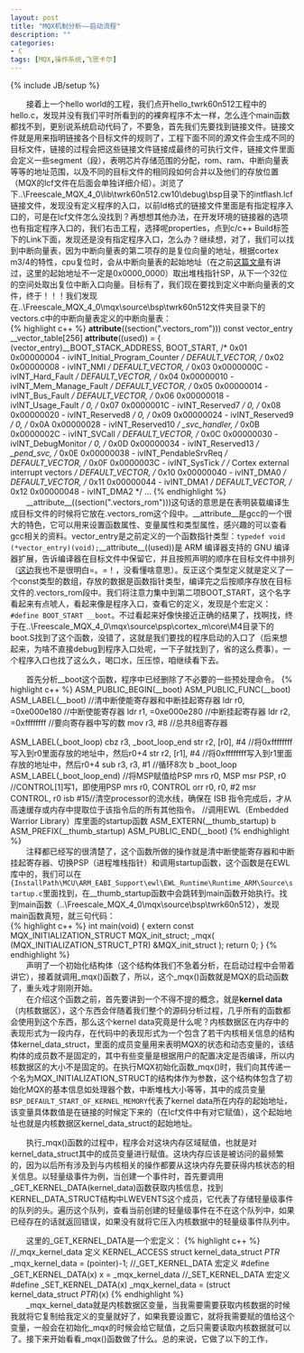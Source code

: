 ```yaml
---
layout: post
title: "MQX机制分析——启动流程"
description: ""
categories: 
- C
tags: [MQX,操作系统,飞思卡尔]
---
```

{% include JB/setup %}

　　接着上一个hello world的工程，我们点开hello_twrk60n512工程中的hello.c，发现并没有我们平时所看到的的裸奔程序不太一样，怎么连个main函数都找不到，更别说系统启动代码了，不要急，首先我们先要找到链接文件。链接文件就是用来指明链接各个目标文件的规则了，工程下面不同的源文件会生成不同的目标文件，链接的过程会把这些链接文件链接成最终的可执行文件，链接文件里面会定义一些segment（段），表明芯片存储范围的分配，rom、ram、中断向量表等等的地址范围，以及不同的目标文件的相同段如何合并以及他们的存放位置（MQX的lcf文件在后面会单独详细介绍）。浏览了下..\Freescale_MQX_4_0\lib\twrk60n512.cw10\debug\bsp目录下的intflash.lcf链接文件，发现没有定义程序的入口，以前ld格式的链接文件里面是有指定程序入口的，可是在lcf文件怎么没找到？再想想其他办法，在开发环境的链接器的选项也有指定程序入口的，我们右击工程，选择呢properties，点到c/c++ Build标签下的Link下面，发现还是没有指定程序入口，怎么办？继续想，对了，我们可以找到中断向量表，因为中断向量表的第二项存的是复位向量的地址，根据cortex m3/4的特性，cpu复位时，会从中断向量表的起始地址（在之前[这篇文章](http://jeremybai.github.io/blog/2014/01/13/compiler/)有讲过，这里的起始地址不一定是0x0000_0000）取出堆栈指针SP，从下一个32位的空间处取出复位中断入口向量。目标有了，我们现在要找到定义中断向量表的文件，终于！！！我们发现在..\Freescale_MQX_4_0\mqx\source\bsp\twrk60n512文件夹目录下的vectors.c中的中断向量表定义的中断向量表：  
{% highlight c++ %}
__attribute__((section(".vectors_rom"))) const vector_entry __vector_table[256] __attribute__((used)) = 
{
    (vector_entry)__BOOT_STACK_ADDRESS,
    BOOT_START,         /* 0x01  0x00000004   -   ivINT_Initial_Program_Counter */
    DEFAULT_VECTOR,     /* 0x02  0x00000008   -   ivINT_NMI                     */
    DEFAULT_VECTOR,     /* 0x03  0x0000000C   -   ivINT_Hard_Fault              */
    DEFAULT_VECTOR,     /* 0x04  0x00000010   -   ivINT_Mem_Manage_Fault        */
    DEFAULT_VECTOR,     /* 0x05  0x00000014   -   ivINT_Bus_Fault               */
    DEFAULT_VECTOR,     /* 0x06  0x00000018   -   ivINT_Usage_Fault             */
    0,                  /* 0x07  0x0000001C   -   ivINT_Reserved7               */
    0,                  /* 0x08  0x00000020   -   ivINT_Reserved8               */
    0,                  /* 0x09  0x00000024   -   ivINT_Reserved9               */
    0,                  /* 0x0A  0x00000028   -   ivINT_Reserved10              */
    _svc_handler,       /* 0x0B  0x0000002C   -   ivINT_SVCall                  */
    DEFAULT_VECTOR,     /* 0x0C  0x00000030   -   ivINT_DebugMonitor            */
    0,                  /* 0x0D  0x00000034   -   ivINT_Reserved13              */
    _pend_svc,          /* 0x0E  0x00000038   -   ivINT_PendableSrvReq          */
    DEFAULT_VECTOR,     /* 0x0F  0x0000003C   -   ivINT_SysTick                 */
    /* Cortex external interrupt vectors                                        */
    DEFAULT_VECTOR,     /* 0x10  0x00000040   -   ivINT_DMA0                    */
    DEFAULT_VECTOR,     /* 0x11  0x00000044   -   ivINT_DMA1                    */
    DEFAULT_VECTOR,     /* 0x12  0x00000048   -   ivINT_DMA2                    */
...
{% endhighlight %}  
　　\_\_attribute\_\_((section(".vectors_rom")))这句话的意思是在表明装载编译生成目标文件的时候将它放在.vectors_rom这个段中。\_\_attribute\_\_是gcc的一个很大的特色，它可以用来设置函数属性、变量属性和类型属性，感兴趣的可以查看gcc相关的资料。vector_entry是之前定义的一个函数指针类型：`typedef void (*vector_entry)(void);`\_\_attribute\_\_((used))是 ARM 编译器支持的 GNU 编译器扩展，告诉编译器在目标文件中保留它，并且按照声明的顺序在目标文件中排列（[这边](http://infocenter.arm.com/help/index.jsp?topic=/com.arm.doc.dui0348bc/BABCJJID.html)我也不是很明白=。=！，没看懂啥意思）。反正这个类型定义就是定义了一个const类型的数组，存放的数据是函数指针类型，编译完之后按顺序存放在目标文件的.vectors_rom段中。我们将注意力集中到第二项BOOT_START，这个名字看起来有点唬人，看起来像是程序入口，查看它的定义，发现是个宏定义：`#define BOOT_START __boot`。不过看起来好像快接近正确的结果了，找啊找，终于在..\Freescale_MQX_4_0\mqx\source\psp\cortex_m\core\M4目录下的boot.S找到了这个函数，没错了，这就是我们要找的程序启动的入口了（后来想起来，为啥不直接debug到程序入口处呢，一下子就找到了，省的这么费事）。一个程序入口也找了这么久，喝口水，压压惊，咱继续看下去。

　　首先分析__boot这个函数，程序中已经删除了不必要的一些预处理命令。
{% highlight c++ %}
ASM_PUBLIC_BEGIN(__boot)
ASM_PUBLIC_FUNC(__boot)
ASM_LABEL(__boot)
        //清中断使能寄存器和中断挂起寄存器
        ldr r0, =0xe000e180     //中断使能寄存器
        ldr r1, =0xe000e280     //中断挂起寄存器
        ldr r2, =0xffffffff     //要向寄存器中写的数
        mov r3, #8              //总共8组寄存器

ASM_LABEL(_boot_loop)
        cbz r3, _boot_loop_end
        str r2, [r0], #4        //将0xffffffff写入到r0里面存放的地址中，然后r0+4
        str r2, [r1], #4        //将0xffffffff写入到r1里面存放的地址中，然后r0+4
        sub r3, r3, #1          //循环8次
        b _boot_loop
ASM_LABEL(_boot_loop_end)
        //将MSP赋值给PSP
        mrs r0, MSP
        msr PSP, r0
        //CONTROL[1]写1，即使用PSP
        mrs r0, CONTROL
        orr r0, r0, #2
        msr CONTROL, r0
        isb #15//清空processor的流水线，确保在 ISB 指令完成后，才从高速缓存或内存中提取位于该指令后的所有其他指令。
		//调用EWL（Embedded Warrior Library）库里面的startup函数
        ASM_EXTERN(__thumb_startup)
        b ASM_PREFIX(__thumb_startup)
 ASM_PUBLIC_END(__boot)
{% endhighlight %}    
　　注释都已经写的很清楚了，这个函数所做的操作就是清中断使能寄存器和中断挂起寄存器、切换PSP（进程堆栈指针）和调用startup函数，这个函数是在EWL库中的，我们可以在` {InstallPath\MCU\ARM_EABI_Support\ewl\EWL_Runtime\Runtime_ARM\Source\startup.c`里面找到，在__thumb_startup函数中会跳转到main函数开始执行。找到main函数（..\Freescale_MQX_4_0\mqx\source\bsp\twrk60n512），发现main函数真短，就三句代码：  
{% highlight c++ %}
int main(void)
{
   extern const MQX_INITIALIZATION_STRUCT MQX_init_struct;
   _mqx( (MQX_INITIALIZATION_STRUCT_PTR) &MQX_init_struct );
   return 0;
}
{% endhighlight %}    
　　声明了一个初始化结构体（这个结构体我们不急着分析，在启动过程中会带着讲它），接着就调用\_mqx()函数了，所以，这个\_mqx()函数就是MQX的启动函数了，重头戏才刚刚开始。    
　　在介绍这个函数之前，首先要讲到一个不得不提的概念，就是**kernel data**（内核数据区），这个东西会伴随着我们整个的源码分析过程，几乎所有的函数都会使用到这个东西，那么这个kernel data究竟是什么呢？内核数据区在内存中的表现形式为一段内存，在代码中的表现形式为一个包含了若干内核相关信息的结构体kernel_data_struct，里面的成员变量用来表明MQX的状态和动态变量的，该结构体的成员数不是固定的，其中有些变量是根据用户的配置决定是否编译，所以内核数据区的大小不是固定的。在执行MQX初始化函数\_mqx()时，我们向其传递一个名为MQX_INITIALIZATION_STRUCT的结构体作为参数，这个结构体包含了初始化MQX的基本信息如处理器个数，中断堆栈大小等等，其中的成员变量`BSP_DEFAULT_START_OF_KERNEL_MEMORY`代表了kernel data所在内存的起始地址，该变量具体数值是在链接的时候定下来的（在lcf文件中有对它赋值），这个起始地址也就是内核数据区kernel_data_struct的起始地址。  

　　执行\_mqx()函数的过程中，程序会对这块内存区域赋值，也就是对kernel_data_struct其中的成员变量进行赋值。这块内存应该是被访问的最频繁的，因为以后所有涉及到与内核相关的操作都要从这块内存先要获得内核状态的相关信息。以轻量级事件为例，当创建一个事件时，首先要调用_GET_KERNEL_DATA(kernel_data)函数获取内核信息，找到KERNEL_DATA_STRUCT结构中LWEVENTS这个成员，它代表了存储轻量级事件的队列的头。遍历这个队列，查看当前创建的轻量级事件在不在这个队列中，如果已经存在的话就返回错误，如果没有就将它压入内核数据中的轻量级事件队列中。

　　这里的_GET_KERNEL_DATA是一个宏定义：
{% highlight c++ %}
//_mqx_kernel_data 定义
KERNEL_ACCESS struct kernel_data_struct _PTR_ _mqx_kernel_data = (pointer)-1;
//_GET_KERNEL_DATA 宏定义
#define _GET_KERNEL_DATA(x)     x = _mqx_kernel_data
//_SET_KERNEL_DATA 宏定义
#define _SET_KERNEL_DATA(x)     _mqx_kernel_data = (struct kernel_data_struct _PTR_)(x)
{% endhighlight %}  
　　\_mqx_kernel_data就是内核数据区变量，当我需要需要获取内核数据的时候我就将它复制给我定义的变量就好了，如果我要设置它，就将我需要赋的值给这个变量，一般会在初始化\_mqx的时候会给它赋值，之后只需要读取内核数据就可以了。接下来开始看看\_mqx()函数做了什么。总的来说，它做了以下的工作，

